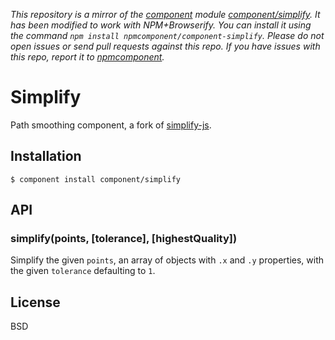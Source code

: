 *This repository is a mirror of the [component](http://component.io) module [component/simplify](http://github.com/component/simplify). It has been modified to work with NPM+Browserify. You can install it using the command `npm install npmcomponent/component-simplify`. Please do not open issues or send pull requests against this repo. If you have issues with this repo, report it to [npmcomponent](https://github.com/airportyh/npmcomponent).*

# Simplify

  Path smoothing component, a fork of [simplify-js](http://mourner.github.com/simplify-js/).

## Installation

    $ component install component/simplify

## API

### simplify(points, [tolerance], [highestQuality])

  Simplify the given `points`, an array of objects with `.x` and `.y`
  properties, with the given `tolerance` defaulting to `1`.

## License

  BSD
